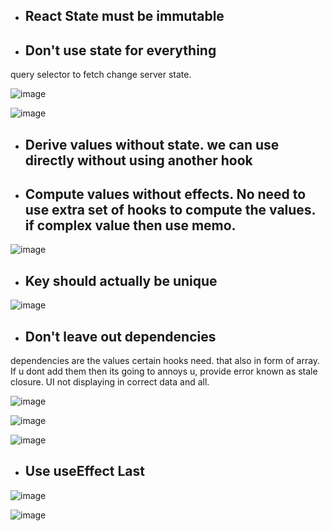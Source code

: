 * ## React State must be immutable

* ## Don't use state for everything

query selector to fetch change server state. 

![image](https://github.com/AdarshRazor/Interview_Prep/assets/33658792/466ce0ef-8cb1-4d5b-9a61-cdb2c12e470b)

![image](https://github.com/AdarshRazor/Interview_Prep/assets/33658792/215d0f9a-2635-4621-a083-dae1a6313f25)

* ## Derive values without state. we can use directly without using another hook

* ## Compute values without effects. No need to use extra set of hooks to compute the values. if complex value then use memo.
 
![image](https://github.com/AdarshRazor/Interview_Prep/assets/33658792/90687fcb-a60d-4801-8123-9d7433ce948f)

* ## Key should actually be unique

![image](https://github.com/AdarshRazor/Interview_Prep/assets/33658792/f041b9dd-479f-4388-b828-c306d7295354)

* ## Don't leave out dependencies

dependencies are the values certain hooks need. that also in form of array. If u dont add them then its going to annoys u, provide error known as stale closure. UI not displaying in correct data and all.

![image](https://github.com/AdarshRazor/Interview_Prep/assets/33658792/bffd96c2-dcd8-42f2-ab53-c5e362ef5f6b)

![image](https://github.com/AdarshRazor/Interview_Prep/assets/33658792/bfeddbaa-892a-48b2-9c46-6ad34e879a6d)

![image](https://github.com/AdarshRazor/Interview_Prep/assets/33658792/63d4c369-ca9e-4d04-9145-5a6289380d92)

* ## Use useEffect Last

![image](https://github.com/AdarshRazor/Interview_Prep/assets/33658792/53074424-a252-473b-807d-4c31a8485a34)

![image](https://github.com/AdarshRazor/Interview_Prep/assets/33658792/5f77b811-e0e1-4d7e-9ec3-3e900d6aee12)
